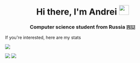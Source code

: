 <h1 align="center">Hi there, I'm Andrei</a> 
<img src="https://github.com/blackcater/blackcater/raw/main/images/Hi.gif" height="32"/></h1>
<h3 align="center">Computer science student from Russia 🇷🇺</h3>



If you're interested, here are my stats

![](http://github-profile-summary-cards.vercel.app/api/cards/profile-details?username=AndB0ndar&theme=radical)

![](http://github-profile-summary-cards.vercel.app/api/cards/repos-per-language?username=AndB0ndar&theme=radical) ![](http://github-profile-summary-cards.vercel.app/api/cards/most-commit-language?username=AndB0ndar&theme=radical)

<!--
**AndB0ndar/AndB0ndar** is a ✨ _special_ ✨ repository because its `README.md` (this file) appears on your GitHub profile.

Here are some ideas to get you started:

- 🔭 I’m currently working on ...
- 🌱 I’m currently learning ...
- 👯 I’m looking to collaborate on ...
- 🤔 I’m looking for help with ...
- 💬 Ask me about ...
- 📫 How to reach me: ...
- 😄 Pronouns: ...
- ⚡ Fun fact: ...
-->
